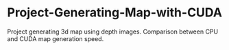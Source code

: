 # Project-Generating-Map-with-CUDA
Project generating 3d map using depth images. Comparison between CPU and CUDA map generation speed.
